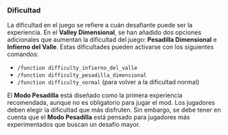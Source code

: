 ### Dificultad

La dificultad en el juego se refiere a cuán desafiante puede ser la experiencia. En el **Valley Dimensional**, se han añadido dos opciones adicionales que aumentan la dificultad del juego: **Pesadilla Dimensional** e **Infierno del Valle**. Estas dificultades pueden activarse con los siguientes comandos:

- `/function difficulty_infierno_del_valle`
- `/function difficulty_pesadilla_dimensional`
- `/function difficulty_normal` (para volver a la dificultad normal)

El **Modo Pesadilla** está diseñado como la primera experiencia recomendada, aunque no es obligatorio para jugar el mod. Los jugadores deben elegir la dificultad que más disfruten. Sin embargo, se debe tener en cuenta que el **Modo Pesadilla** está pensado para jugadores más experimentados que buscan un desafío mayor.
